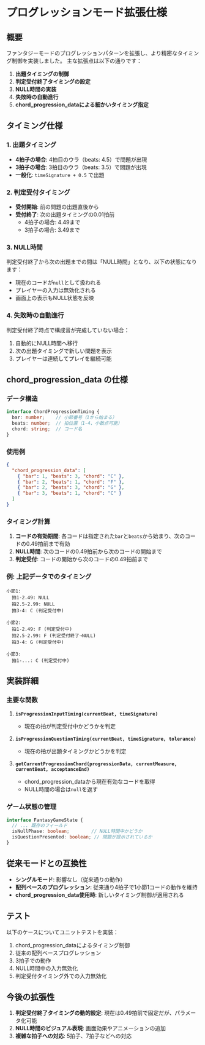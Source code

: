 # プログレッションモード拡張仕様

## 概要

ファンタジーモードのプログレッションパターンを拡張し、より精密なタイミング制御を実装しました。
主な拡張点は以下の通りです：

1. **出題タイミングの制御**
2. **判定受付終了タイミングの設定**
3. **NULL時間の実装**
4. **失敗時の自動進行**
5. **chord_progression_dataによる細かいタイミング指定**

## タイミング仕様

### 1. 出題タイミング

- **4拍子の場合**: 4拍目のウラ（beats: 4.5）で問題が出現
- **3拍子の場合**: 3拍目のウラ（beats: 3.5）で問題が出現
- **一般化**: `timeSignature + 0.5` で出題

### 2. 判定受付タイミング

- **受付開始**: 前の問題の出題直後から
- **受付終了**: 次の出題タイミングの0.01拍前
  - 4拍子の場合: 4.49まで
  - 3拍子の場合: 3.49まで

### 3. NULL時間

判定受付終了から次の出題までの間は「NULL時間」となり、以下の状態になります：

- 現在のコードが`null`として扱われる
- プレイヤーの入力は無効化される
- 画面上の表示もNULL状態を反映

### 4. 失敗時の自動進行

判定受付終了時点で構成音が完成していない場合：

1. 自動的にNULL時間へ移行
2. 次の出題タイミングで新しい問題を表示
3. プレイヤーは連続してプレイを継続可能

## chord_progression_data の仕様

### データ構造

```typescript
interface ChordProgressionTiming {
  bar: number;    // 小節番号（1から始まる）
  beats: number;  // 拍位置（1-4、小数点可能）
  chord: string;  // コード名
}
```

### 使用例

```json
{
  "chord_progression_data": [
    { "bar": 1, "beats": 3, "chord": "C" },
    { "bar": 2, "beats": 1, "chord": "F" },
    { "bar": 2, "beats": 3, "chord": "G" },
    { "bar": 3, "beats": 1, "chord": "C" }
  ]
}
```

### タイミング計算

1. **コードの有効期間**: 各コードは指定された`bar`と`beats`から始まり、次のコードの0.49拍前まで有効
2. **NULL時間**: 次のコードの0.49拍前から次のコードの開始まで
3. **判定受付**: コードの開始から次のコードの0.49拍前まで

### 例: 上記データでのタイミング

```
小節1:
  拍1-2.49: NULL
  拍2.5-2.99: NULL
  拍3-4: C (判定受付中)

小節2:
  拍1-2.49: F (判定受付中)
  拍2.5-2.99: F (判定受付終了→NULL)
  拍3-4: G (判定受付中)

小節3:
  拍1-...: C (判定受付中)
```

## 実装詳細

### 主要な関数

1. **`isProgressionInputTiming(currentBeat, timeSignature)`**
   - 現在の拍が判定受付中かどうかを判定

2. **`isProgressionQuestionTiming(currentBeat, timeSignature, tolerance)`**
   - 現在の拍が出題タイミングかどうかを判定

3. **`getCurrentProgressionChord(progressionData, currentMeasure, currentBeat, acceptanceEnd)`**
   - chord_progression_dataから現在有効なコードを取得
   - NULL時間の場合は`null`を返す

### ゲーム状態の管理

```typescript
interface FantasyGameState {
  // ... 既存のフィールド
  isNullPhase: boolean;        // NULL時間中かどうか
  isQuestionPresented: boolean; // 問題が提示されているか
}
```

## 従来モードとの互換性

- **シングルモード**: 影響なし（従来通りの動作）
- **配列ベースのプログレッション**: 従来通り4拍子で1小節1コードの動作を維持
- **chord_progression_data使用時**: 新しいタイミング制御が適用される

## テスト

以下のケースについてユニットテストを実装：

1. chord_progression_dataによるタイミング制御
2. 従来の配列ベースプログレッション
3. 3拍子での動作
4. NULL時間中の入力無効化
5. 判定受付タイミング外での入力無効化

## 今後の拡張性

1. **判定受付終了タイミングの動的設定**: 現在は0.49拍前で固定だが、パラメータ化可能
2. **NULL時間のビジュアル表現**: 画面効果やアニメーションの追加
3. **複雑な拍子への対応**: 5拍子、7拍子などへの対応